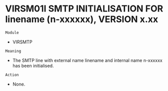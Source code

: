 # VIRSM01I SMTP INITIALISATION FOR linename (n-xxxxxx), VERSION x.xx

`Module`
- VIRSMTP

`Meaning`
- The SMTP line with external name linename and internal name n-xxxxxx has been initialised.

`Action`
- None.
